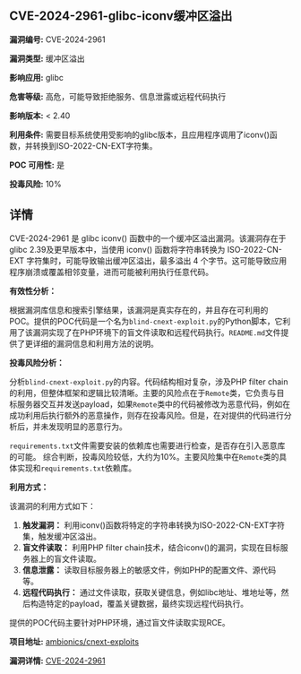 ## CVE-2024-2961-glibc-iconv缓冲区溢出

**漏洞编号:** CVE-2024-2961

**漏洞类型:** 缓冲区溢出

**影响应用:** glibc

**危害等级:** 高危，可能导致拒绝服务、信息泄露或远程代码执行

**影响版本:** < 2.40

**利用条件:** 需要目标系统使用受影响的glibc版本，且应用程序调用了iconv()函数，并转换到ISO-2022-CN-EXT字符集。

**POC 可用性:** 是

**投毒风险:** 10%

## 详情

CVE-2024-2961 是 glibc iconv() 函数中的一个缓冲区溢出漏洞。该漏洞存在于glibc 2.39及更早版本中，当使用 iconv() 函数将字符串转换为 ISO-2022-CN-EXT 字符集时，可能导致输出缓冲区溢出，最多溢出 4 个字节。这可能导致应用程序崩溃或覆盖相邻变量，进而可能被利用执行任意代码。

**有效性分析：**

根据漏洞库信息和搜索引擎结果，该漏洞是真实存在的，并且存在可利用的POC。提供的POC代码是一个名为`blind-cnext-exploit.py`的Python脚本，它利用了该漏洞实现了在PHP环境下的盲文件读取和远程代码执行。`README.md`文件提供了更详细的漏洞信息和利用方法的说明。

**投毒风险分析：**

分析`blind-cnext-exploit.py`的内容。代码结构相对复杂，涉及PHP filter chain的利用，但整体框架和逻辑比较清晰。主要的风险点在于`Remote`类，它负责与目标服务器交互并发送payload，如果`Remote`类中的代码被修改为恶意代码，例如在成功利用后执行额外的恶意操作，则存在投毒风险。但是，在对提供的代码进行分析后，并未发现明显的恶意行为。

`requirements.txt`文件需要安装的依赖库也需要进行检查，是否存在引入恶意库的可能。
综合判断，投毒风险较低，大约为10%。主要风险集中在`Remote`类的具体实现和`requirements.txt`依赖库。

**利用方式：**

该漏洞的利用方式如下：

1.  **触发漏洞：**  利用iconv()函数将特定的字符串转换为ISO-2022-CN-EXT字符集，触发缓冲区溢出。
2.  **盲文件读取：**  利用PHP filter chain技术，结合iconv()的漏洞，实现在目标服务器上的盲文件读取。
3.  **信息泄露：**  读取目标服务器上的敏感文件，例如PHP的配置文件、源代码等。
4.  **远程代码执行：**  通过文件读取，获取关键信息，例如libc地址、堆地址等，然后构造特定的payload，覆盖关键数据，最终实现远程代码执行。

提供的POC代码主要针对PHP环境，通过盲文件读取实现RCE。


**项目地址:** [ambionics/cnext-exploits](https://github.com/ambionics/cnext-exploits)

**漏洞详情:** [CVE-2024-2961](https://nvd.nist.gov/vuln/detail/CVE-2024-2961)